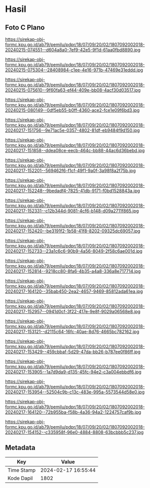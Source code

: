 # Hasil

## Foto C Plano

https://sirekap-obj-formc.kpu.go.id/ab79/pemilu/pdpr/18/07/09/20/02/1807092002018-20240215-074551--d604a8a0-7ef9-42e5-9f1d-61aa0fbd8890.jpg

https://sirekap-obj-formc.kpu.go.id/ab79/pemilu/pdpr/18/07/09/20/02/1807092002018-20240215-075304--28408984-c1ee-4e16-971b-47469e31eddd.jpg

https://sirekap-obj-formc.kpu.go.id/ab79/pemilu/pdpr/18/07/09/20/02/1807092002018-20240215-075610--9f60fa63-ef44-409e-bb08-4acf30d03517.jpg

https://sirekap-obj-formc.kpu.go.id/ab79/pemilu/pdpr/18/07/09/20/02/1807092002018-20240215-080149--0df5eb55-b0ff-4360-ace2-fce1e09f6bd3.jpg

https://sirekap-obj-formc.kpu.go.id/ab79/pemilu/pdpr/18/07/09/20/02/1807092002018-20240217-151756--9e71ac5e-0357-4802-81df-eb9484f9d150.jpg

https://sirekap-obj-formc.kpu.go.id/ab79/pemilu/pdpr/18/07/09/20/02/1807092002018-20240217-151858--ddea08ce-eecb-464c-bb88-44ac6d36bebd.jpg

https://sirekap-obj-formc.kpu.go.id/ab79/pemilu/pdpr/18/07/09/20/02/1807092002018-20240217-152201--569462f6-f1cf-49f1-9a0f-3a98f8a2f75b.jpg

https://sirekap-obj-formc.kpu.go.id/ab79/pemilu/pdpr/18/07/09/20/02/1807092002018-20240217-152248--9bedadf4-7825-41db-9171-f0bd1528843a.jpg

https://sirekap-obj-formc.kpu.go.id/ab79/pemilu/pdpr/18/07/09/20/02/1807092002018-20240217-152331--c12b344d-9081-4cf6-b148-d09a2711f865.jpg

https://sirekap-obj-formc.kpu.go.id/ab79/pemilu/pdpr/18/07/09/20/02/1807092002018-20240217-152420--be3191f2-1b58-41f8-8202-09325dc69057.jpg

https://sirekap-obj-formc.kpu.go.id/ab79/pemilu/pdpr/18/07/09/20/02/1807092002018-20240217-152733--23a1c6c6-90b9-4a56-8049-2f58c6ae001d.jpg

https://sirekap-obj-formc.kpu.go.id/ab79/pemilu/pdpr/18/07/09/20/02/1807092002018-20240217-152814--9218cc80-8fa6-4b35-a4a8-336a8e717714.jpg

https://sirekap-obj-formc.kpu.go.id/ab79/pemilu/pdpr/18/07/09/20/02/1807092002018-20240217-164120--35bab450-2ea2-4657-9469-85812ada61ea.jpg

https://sirekap-obj-formc.kpu.go.id/ab79/pemilu/pdpr/18/07/09/20/02/1807092002018-20240217-152957--0941d0cf-3f22-417e-9e8f-9029a06568e8.jpg

https://sirekap-obj-formc.kpu.go.id/ab79/pemilu/pdpr/18/07/09/20/02/1807092002018-20240217-153121--d2115c64-16fc-40ae-8d76-4665bc782162.jpg

https://sirekap-obj-formc.kpu.go.id/ab79/pemilu/pdpr/18/07/09/20/02/1807092002018-20240217-153429--459cbbaf-5d29-47da-bb26-b787ee0f86ff.jpg

https://sirekap-obj-formc.kpu.go.id/ab79/pemilu/pdpr/18/07/09/20/02/1807092002018-20240217-153905--1a7d9da9-d135-45fc-94e2-c3a004ebbdf6.jpg

https://sirekap-obj-formc.kpu.go.id/ab79/pemilu/pdpr/18/07/09/20/02/1807092002018-20240217-153954--52504c9b-c13c-483e-995a-5573544d58e0.jpg

https://sirekap-obj-formc.kpu.go.id/ab79/pemilu/pdpr/18/07/09/20/02/1807092002018-20240217-164120--72b955ba-f58b-4a36-94a2-1224757caf9b.jpg

https://sirekap-obj-formc.kpu.go.id/ab79/pemilu/pdpr/18/07/09/20/02/1807092002018-20240217-154152--c335958f-96e0-4884-8808-63bcbbb5c237.jpg


## Metadata

| Key        | Value               |
| ---------- | ------------------- |
| Time Stamp | 2024-02-17 16:55:44 |
| Kode Dapil | 1802                |



